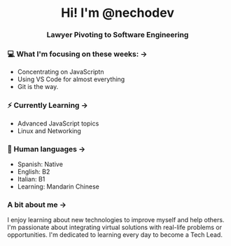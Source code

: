 <h1 align="center"> Hi! I'm @nechodev </h1>
<h3 align="center">Lawyer Pivoting to Software Engineering</h3>

### 💻 What I'm focusing on these weeks: ->

- Concentrating on JavaScriptn
- Using VS Code for almost everything
- Git is the way.

### ⚡ Currently Learning  ->

- Advanced JavaScript topics
- Linux and Networking

### :speech_balloon: Human languages ->

- Spanish: Native
- English: B2
- Italian: B1
- Learning: Mandarin Chinese

### A bit about me ->

I enjoy learning about new technologies to improve myself and help others. I'm passionate about integrating virtual solutions with real-life problems or opportunities. I'm dedicated to learning every day to become a Tech Lead.

<!---
nechoarias/nechoarias is a ✨ special ✨ repository because its `README.md` (this file) appears on your GitHub profile.
You can click the Preview link to take a look at your changes.
--->
